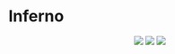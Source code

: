 # Inferno

<p align="center">
<!--Бейджи предоставляющие информацию об основных технологиях проекта: 
язык программирования, версия .NET (для C#), движок, версия движка, 
версия проекта в текущей ветке)-->
<!--Например: C#, .NET 6.0, WPF, version 0.0-->
<!--В номере версии указывается только мажорный и минорный номера версии-->
   <a href="https://unity.com/releases/editor/whats-new/6000.0.28">
   <img src="https://img.shields.io/badge/Unity-6000.0.28f1-blue"/></a>
   <a href="https://unity.com/srp/high-definition-render-pipeline">
   <img src="https://img.shields.io/badge/HDRP-aquamarine"/></a>
   <a href="Ссылка на сборку">
   <img src="https://img.shields.io/badge/version-0.0-aquamarine"/></a>
</p>


